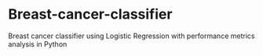# Breast-cancer-classifier
Breast cancer classifier using Logistic Regression with performance metrics analysis in Python
